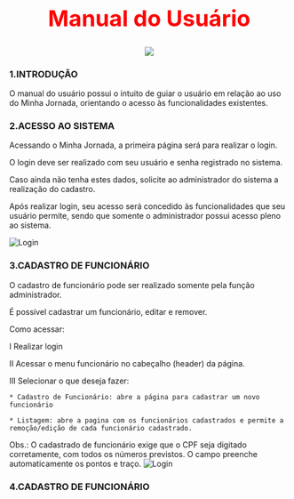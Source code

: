 # <h1 style="color:red;font-size:40px" align="center">Manual do Usuário</h1>

<p align="center"><img src=https://user-images.githubusercontent.com/60778277/100552876-b6375800-3268-11eb-9b46-ae76032d2ed3.JPG ></p>

### 1.INTRODUÇÃO
O manual do usuário possui o intuito de guiar o usuário em relação ao uso do Minha Jornada, orientando o acesso às funcionalidades existentes. 
### 2.ACESSO AO SISTEMA
Acessando o Minha Jornada, a primeira página será para realizar o login.

O login deve ser realizado com seu usuário e senha registrado no sistema.

Caso ainda não tenha estes dados, solicite ao administrador do sistema a realização do cadastro.

Após realizar login, seu acesso será concedido às funcionalidades que seu usuário permite, sendo que somente o administrador possui acesso pleno ao sistema.

![Login](https://j.gifs.com/p8yMor.gif)

### 3.CADASTRO DE FUNCIONÁRIO
O cadastro de funcionário pode ser realizado somente pela função administrador.

É possível cadastrar um funcionário, editar e remover.

Como acessar:

I Realizar login

II Acessar o menu funcionário no cabeçalho (header) da página.

III Selecionar o que deseja fazer:

    * Cadastro de Funcionário: abre a página para cadastrar um novo funcionário
    
    * Listagem: abre a pagina com os funcionários cadastrados e permite a remoção/edição de cada funcionário cadastrado.
    
Obs.: O cadastrado de funcionário exige que o CPF seja digitado corretamente, com todos os números previstos. O campo preenche automaticamente os pontos e traço.
![Login](https://github.com/PITime01/Minha-Jornada/blob/SPRINT-3/SPRINT%203/funcionario_1.gif)

### 4.CADASTRO DE FUNCIONÁRIO
